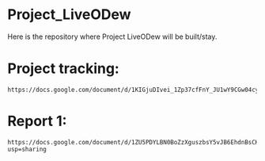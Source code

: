 # Project_LiveODew
Here is the repository where Project LiveODew will be built/stay.

# Project tracking: 
	https://docs.google.com/document/d/1KIGjuDIvei_1Zp37cfFnY_JU1wY9CGw04cyIHRYPxWs/edit
# Report 1:
	https://docs.google.com/document/d/1ZU5PDYLBN0BoZzXguszbsY5vJB6EhdnBsCK9DGHMZLM/edit?usp=sharing

